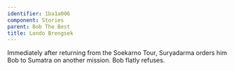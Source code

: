```yaml
---
identifier: 1ba1a006
component: Stories
parent: Bob The Best 
title: Londo Brengsek
---
```

Immediately after returning from the Soekarno Tour, Suryadarma orders
him Bob to Sumatra on another mission. Bob flatly refuses.
